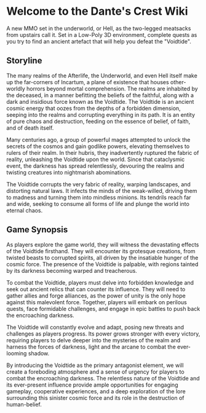 # Welcome to the Dante's Crest Wiki

A new MMO set in the underworld, or Hell, as the two-legged meatsacks from upstairs call it.
Set in a Low-Poly 3D environment, complete quests as you try to find an ancient artefact that will help you defeat the "Voidtide".



## Storyline

The many realms of the Afterlife, the Underworld, and even Hell itself make up the far-corners of Incartum, a plane of existence that houses other-worldly horrors beyond mortal comprehension. The realms are inhabited by the deceased, in a manner befitting the beliefs of the faithful, along with a dark and insidious force known as the Voidtide. The Voidtide is an ancient cosmic energy that oozes from the depths of a forbidden dimension, seeping into the realms and corrupting everything in its path. It is an entity of pure chaos and destruction, feeding on the essence of belief, of faith, and of death itself.


Many centuries ago, a group of powerful mages attempted to unlock the secrets of the cosmos and gain godlike powers, elevating themselves to rulers of their realm. In their hubris, they inadvertently ruptured the fabric of reality, unleashing the Voidtide upon the world. Since that cataclysmic event, the darkness has spread relentlessly, devouring the realms and twisting creatures into nightmarish abominations.


The Voidtide corrupts the very fabric of reality, warping landscapes, and distorting natural laws. It infects the minds of the weak-willed, driving them to madness and turning them into mindless minions. Its tendrils reach far and wide, seeking to consume all forms of life and plunge the world into eternal chaos.



## Game Synopsis
As players explore the game world, they will witness the devastating effects of the Voidtide firsthand. They will encounter its grotesque creations, from twisted beasts to corrupted spirits, all driven by the insatiable hunger of the cosmic force. The presence of the Voidtide is palpable, with regions tainted by its darkness becoming warped and treacherous.


To combat the Voidtide, players must delve into forbidden knowledge and seek out ancient relics that can counter its influence. They will need to gather allies and forge alliances, as the power of unity is the only hope against this malevolent force. Together, players will embark on perilous quests, face formidable challenges, and engage in epic battles to push back the encroaching darkness.


The Voidtide will constantly evolve and adapt, posing new threats and challenges as players progress. Its power grows stronger with every victory, requiring players to delve deeper into the mysteries of the realm and harness the forces of darkness, light and the arcane to combat the ever-looming shadow.


By introducing the Voidtide as the primary antagonist element, we will create a foreboding atmosphere and a sense of urgency for players to combat the encroaching darkness. The relentless nature of the Voidtide and its ever-present influence provide ample opportunities for engaging gameplay, cooperative experiences, and a deep exploration of the lore surrounding this sinister cosmic force and its role in the destruction of human-belief.
